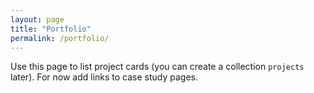 ```yaml
---
layout: page
title: "Portfolio"
permalink: /portfolio/
---
```


Use this page to list project cards (you can create a collection `projects` later). For now add links to case study pages.


